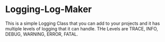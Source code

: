 # Logging-Log-Maker
This is a simple Logging Class that you can add to your projects and it has multiple levels of logging that it can handle. THe Levels are TRACE, INFO, DEBUG, WARNING, ERROR, FATAL.

